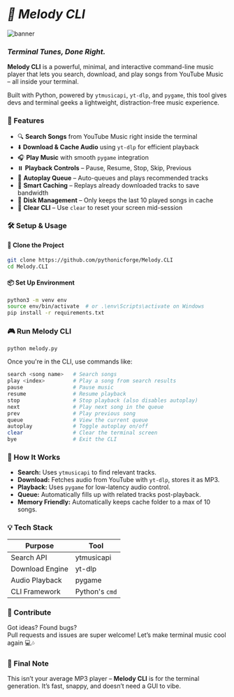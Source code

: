 # _🎵 Melody CLI_

![banner](https://github.com/pythonicforge/Melody.CLI/blob/main/assets/banner.png)

### _Terminal Tunes, Done Right._

**Melody CLI** is a powerful, minimal, and interactive command-line music player that lets you search, download, and play songs from YouTube Music – all inside your terminal.

Built with Python, powered by `ytmusicapi`, `yt-dlp`, and `pygame`, this tool gives devs and terminal geeks a lightweight, distraction-free music experience.

### 🚀 Features

- 🔍 **Search Songs** from YouTube Music right inside the terminal  
- ⬇️ **Download & Cache Audio** using `yt-dlp` for efficient playback  
- 🎧 **Play Music** with smooth `pygame` integration  
- ⏸️ **Playback Controls** – Pause, Resume, Stop, Skip, Previous  
- 🔁 **Autoplay Queue** – Auto-queues and plays recommended tracks  
- 🧠 **Smart Caching** – Replays already downloaded tracks to save bandwidth  
- 🧹 **Disk Management** – Only keeps the last 10 played songs in cache  
- 🧼 **Clear CLI** – Use `clear` to reset your screen mid-session  


### 🛠️ Setup & Usage

#### 🔄 Clone the Project

```bash
git clone https://github.com/pythonicforge/Melody.CLI
cd Melody.CLI
```

#### 📦 Set Up Environment

```bash
python3 -m venv env
source env/bin/activate  # or .\env\Scripts\activate on Windows
pip install -r requirements.txt
```


### 🎮 Run Melody CLI

```bash
python melody.py
```

Once you're in the CLI, use commands like:

```bash
search <song name>   # Search songs
play <index>         # Play a song from search results
pause                # Pause music
resume               # Resume playback
stop                 # Stop playback (also disables autoplay)
next                 # Play next song in the queue
prev                 # Play previous song
queue                # View the current queue
autoplay             # Toggle autoplay on/off
clear                # Clear the terminal screen
bye                  # Exit the CLI
```


### 🧠 How It Works

- **Search:** Uses `ytmusicapi` to find relevant tracks.
- **Download:** Fetches audio from YouTube with `yt-dlp`, stores it as MP3.
- **Playback:** Uses `pygame` for low-latency audio control.
- **Queue:** Automatically fills up with related tracks post-playback.
- **Memory Friendly:** Automatically keeps cache folder to a max of 10 songs.


### 💡 Tech Stack

| Purpose          | Tool           |
|------------------|----------------|
| Search API       | ytmusicapi     |
| Download Engine  | yt-dlp         |
| Audio Playback   | pygame         |
| CLI Framework    | Python's `cmd` |


### 🤝 Contribute

Got ideas? Found bugs?  
Pull requests and issues are super welcome! Let’s make terminal music cool again 💻🎶


### 📢 Final Note

This isn’t your average MP3 player – **Melody CLI** is for the terminal generation. It’s fast, snappy, and doesn’t need a GUI to vibe.

